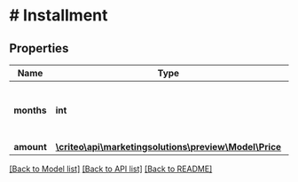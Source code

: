 # # Installment

## Properties

Name | Type | Description | Notes
------------ | ------------- | ------------- | -------------
**months** | **int** | The number of installments the buyer has to pay. | [optional]
**amount** | [**\criteo\api\marketingsolutions\preview\Model\Price**](Price.md) |  | [optional]

[[Back to Model list]](../../README.md#models) [[Back to API list]](../../README.md#endpoints) [[Back to README]](../../README.md)
